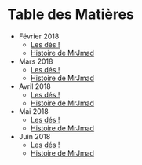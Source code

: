 # Table des Matières

* Février 2018
  *  [Les dés !](/2018_fevrier/des.md)
  * [Histoire de MrJmad](/2018_fevrier/mrjmad/histoire.md)
* Mars 2018
  *  [Les dés !](/2018_mars/des.md)
   * [Histoire de MrJmad](/2018_mars/mrjmad/histoire.md)
* Avril 2018
  *  [Les dés !](/2018_avril/des.md)
  * [Histoire de MrJmad](/2018_histoire/histoire.md)
* Mai 2018
  *  [Les dés !](/2018_mai/des.md)
  * [Histoire de MrJmad](/2018_mai/histoire.md)
* Juin 2018
  *  [Les dés !](/2018_juin/des.md)
  * [Histoire de MrJmad](/2018_juin/histoire.md)
